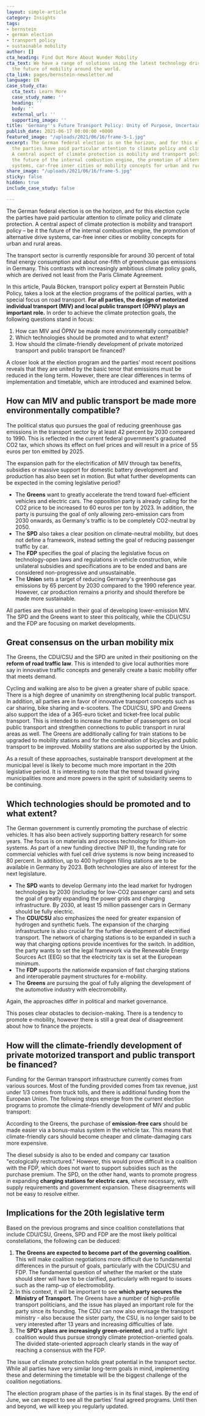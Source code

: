 ```yaml
---
layout: simple-article
category: Insights
tags:
- bernstein
- german election
- transport policy
- sustainable mobility
author: []
cta_heading: Find Out More About Wunder Mobility
cta_text: We have a range of solutions using the latest technology driving forward
  the future of mobility around the world.
cta_link: pages/bernstein-newsletter.md
language: EN
case_study_cta:
  cta_text: Learn More
  case_study_name: ''
  heading: ''
  body: ''
  external_url: ''
  supporting_image: ''
title: 'Germany''s Future Transport Policy: Unity of Purpose, Uncertainty in Implementation'
publish_date: 2021-06-17 00:00:00 +0000
featured_image: "/uploads/2021/06/16/frame-5-1.jpg"
excerpt: The German federal election is on the horizon, and for this election cycle
  the parties have paid particular attention to climate policy and climate protection.
  A central aspect of climate protection is mobility and transport policy – be it
  the future of the internal combustion engine, the promotion of alternative drive
  systems, car-free inner cities or mobility concepts for urban and rural areas.
share_image: "/uploads/2021/06/16/frame-5.jpg"
sticky: false
hidden: true
include_case_study: false

---
```

The German federal election is on the horizon, and for this election cycle the parties have paid particular attention to climate policy and climate protection. A central aspect of climate protection is mobility and transport policy – be it the future of the internal combustion engine, the promotion of alternative drive systems, car-free inner cities or mobility concepts for urban and rural areas.

The transport sector is currently responsible for around 30 percent of total final energy consumption and about one-fifth of greenhouse gas emissions in Germany. This contrasts with increasingly ambitious climate policy goals, which are derived not least from the Paris Climate Agreement.

In this article, Paula Böcken, transport policy expert at Bernstein Public Policy, takes a look at the election programs of the political parties, with a special focus on road transport. **For all parties, the design of motorized individual transport (MIV) and local public transport (ÖPNV) plays an important role.** In order to achieve the climate protection goals, the following questions stand in focus:

1. How can MIV and ÖPNV be made more environmentally compatible?
2. Which technologies should be promoted and to what extent?
3. How should the climate-friendly development of private motorized transport and public transport be financed?

A closer look at the election program and the parties’ most recent positions reveals that they are united by the basic tenor that emissions must be reduced in the long term. However, there are clear differences in terms of implementation and timetable, which are introduced and examined below.

## **How can MIV and public transport be made more environmentally compatible?**

The political status quo pursues the goal of reducing greenhouse gas emissions in the transport sector by at least 42 percent by 2030 compared to 1990. This is reflected in the current federal government's graduated CO2 tax, which shows its effect on fuel prices and will result in a price of 55 euros per ton emitted by 2025.

The expansion path for the electrification of MIV through tax benefits, subsidies or massive support for domestic battery development and production has also been set in motion. But what further developments can be expected in the coming legislative period?

* The **Greens** want to greatly accelerate the trend toward fuel-efficient vehicles and electric cars. The opposition party is already calling for the CO2 price to be increased to 60 euros per ton by 2023. In addition, the party is pursuing the goal of only allowing zero-emission cars from 2030 onwards, as Germany's traffic is to be completely CO2-neutral by 2050.
* The **SPD** also takes a clear position on climate-neutral mobility, but does not define a framework, instead setting the goal of reducing passenger traffic by car.
* The **FDP** specifies the goal of placing the legislative focus on technology-open laws and regulations in vehicle construction, while unilateral subsidies and specifications are to be ended and bans are considered non-progressive and unsustainable.
* The **Union** sets a target of reducing Germany's greenhouse gas emissions by 65 percent by 2030 compared to the 1990 reference year. However, car production remains a priority and should therefore be made more sustainable.

All parties are thus united in their goal of developing lower-emission MIV. The SPD and the Greens want to steer this politically, while the CDU/CSU and the FDP are focusing on market developments.

## **Great consensus on the urban mobility mix**

The Greens, the CDU/CSU and the SPD are united in their positioning on the **reform of road traffic law**. This is intended to give local authorities more say in innovative traffic concepts and generally create a basic mobility offer that meets demand.

Cycling and walking are also to be given a greater share of public space. There is a high degree of unanimity on strengthening local public transport. In addition, all parties are in favor of innovative transport concepts such as car sharing, bike sharing and e-scooters. The CDU/CSU, SPD and Greens also support the idea of a 365-euro ticket and ticket-free local public transport. This is intended to increase the number of passengers on local public transport and strengthen connections to public transport in rural areas as well. The Greens are additionally calling for train stations to be upgraded to mobility stations and for the combination of bicycles and public transport to be improved. Mobility stations are also supported by the Union.

As a result of these approaches, sustainable transport development at the municipal level is likely to become much more important in the 20th legislative period. It is interesting to note that the trend toward giving municipalities more and more powers in the spirit of subsidiarity seems to be continuing.

## **Which technologies should be promoted and to what extent?**

The German government is currently promoting the purchase of electric vehicles. It has also been actively supporting battery research for some years. The focus is on materials and process technology for lithium-ion systems. As part of a new funding directive (NIP II), the funding rate for commercial vehicles with fuel cell drive systems is now being increased to 80 percent. In addition, up to 400 hydrogen filling stations are to be available in Germany by 2023. Both technologies are also of interest for the next legislature.

* The **SPD** wants to develop Germany into the lead market for hydrogen technologies by 2030 (including for low-CO2 passenger cars) and sets the goal of greatly expanding the power grids and charging infrastructure. By 2030, at least 15 million passenger cars in Germany should be fully electric.
* The **CDU/CSU** also emphasizes the need for greater expansion of hydrogen and synthetic fuels. The expansion of the charging infrastructure is also crucial for the further development of electrified transport. The network of charging stations is to be expanded in such a way that charging options provide incentives for the switch. In addition, the party wants to set the legal framework via the Renewable Energy Sources Act (EEG) so that the electricity tax is set at the European minimum.
* The **FDP** supports the nationwide expansion of fast charging stations and interoperable payment structures for e-mobility.
* The **Greens** are pursuing the goal of fully aligning the development of the automotive industry with electromobility.

Again, the approaches differ in political and market governance.

This poses clear obstacles to decision-making. There is a tendency to promote e-mobility, however there is still a great deal of disagreement about how to finance the projects.

## **How will the climate-friendly development of private motorized transport and public transport be financed?**

Funding for the German transport infrastructure currently comes from various sources. Most of the funding provided comes from tax revenue, just under 1/3 comes from truck tolls, and there is additional funding from the European Union. The following steps emerge from the current election programs to promote the climate-friendly development of MIV and public transport:

According to the Greens, the purchase of **emission-free cars** should be made easier via a bonus-malus system in the vehicle tax. This means that climate-friendly cars should become cheaper and climate-damaging cars more expensive.

The diesel subsidy is also to be ended and company car taxation "ecologically restructured." However, this would prove difficult in a coalition with the FDP, which does not want to support subsidies such as the purchase premium. The SPD, on the other hand, wants to promote progress in expanding **charging stations for electric cars**, where necessary, with supply requirements and government expansion. These disagreements will not be easy to resolve either.

## **Implications for the 20th legislative term**

Based on the previous programs and since coalition constellations that include CDU/CSU, Greens, SPD and FDP are the most likely political constellations, the following can be deduced:

1. **The Greens are expected to become part of the governing coalition.** This will make coalition negotiations more difficult due to fundamental differences in the pursuit of goals, particularly with the CDU/CSU and FDP. The fundamental question of whether the market or the state should steer will have to be clarified, particularly with regard to issues such as the ramp-up of electromobility.
2. In this context, it will be important to see **which party secures the Ministry of Transport**. The Greens have a number of high-profile transport politicians, and the issue has played an important role for the party since its founding. The CDU can now also envisage the transport ministry - also because the sister party, the CSU, is no longer said to be very interested after 13 years and increasing difficulties of late.
3. The **SPD's plans are increasingly green-oriented**, and a traffic light coalition would thus pursue strongly climate protection-oriented goals. The divided state-oriented approach clearly stands in the way of reaching a consensus with the FDP.

The issue of climate protection holds great potential in the transport sector. While all parties have very similar long-term goals in mind, implementing these and determining the timetable will be the biggest challenge of the coalition negotiations.

The election program phase of the parties is in its final stages. By the end of June, we can expect to see all the parties' final agreed programs. Until then and beyond, we will keep you regularly updated.